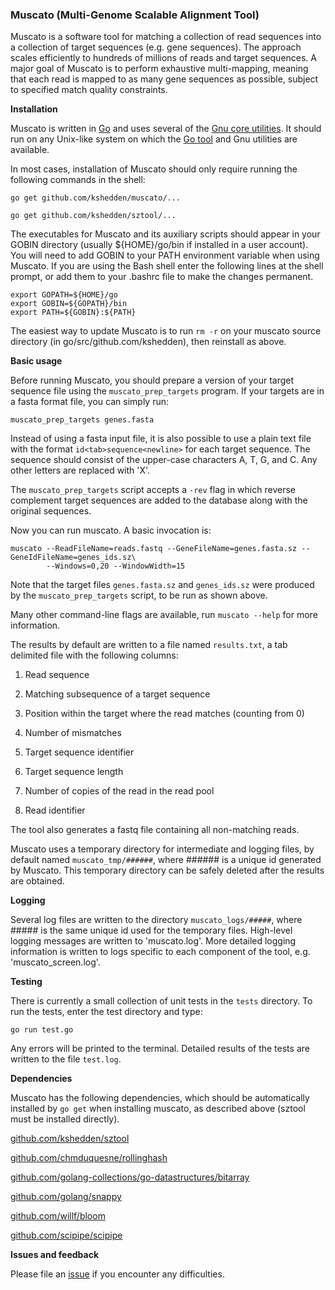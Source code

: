 ### Muscato (Multi-Genome Scalable Alignment Tool)

Muscato is a software tool for matching a collection of read sequences
into a collection of target sequences (e.g. gene sequences).  The
approach scales efficiently to hundreds of millions of reads and
target sequences.  A major goal of Muscato is to perform exhaustive
multi-mapping, meaning that each read is mapped to as many gene
sequences as possible, subject to specified match quality constraints.

__Installation__

Muscato is written in [Go](https://golang.org) and uses several of the
[Gnu core
utilities](http://www.gnu.org/software/coreutils/coreutils.html).  It
should run on any Unix-like system on which the [Go
tool](https://golang.org/dl) and Gnu utilities are available.

In most cases, installation of Muscato should only require running the
following commands in the shell:

```
go get github.com/kshedden/muscato/...

go get github.com/kshedden/sztool/...
```

The executables for Muscato and its auxiliary scripts should appear in
your GOBIN directory (usually ${HOME}/go/bin if installed in a user
account).  You will need to add GOBIN to your PATH environment
variable when using Muscato.  If you are using the Bash shell enter
the following lines at the shell prompt, or add them to your .bashrc
file to make the changes permanent.

```
export GOPATH=${HOME}/go
export GOBIN=${GOPATH}/bin
export PATH=${GOBIN}:${PATH}
```

The easiest way to update Muscato is to run `rm -r` on your muscato
source directory (in go/src/github.com/kshedden), then reinstall as
above.

__Basic usage__

Before running Muscato, you should prepare a version of your target
sequence file using the `muscato_prep_targets` program.  If your
targets are in a fasta format file, you can simply run:

```
muscato_prep_targets genes.fasta
```

Instead of using a fasta input file, it is also possible to use a
plain text file with the format `id<tab>sequence<newline>` for each
target sequence.  The sequence should consist of the upper-case
characters A, T, G, and C.  Any other letters are replaced with 'X'.

The `muscato_prep_targets` script accepts a `-rev` flag in which
reverse complement target sequences are added to the database along
with the original sequences.

Now you can run muscato.  A basic invocation is:

```
muscato --ReadFileName=reads.fastq --GeneFileName=genes.fasta.sz --GeneIdFileName=genes_ids.sz\
        --Windows=0,20 --WindowWidth=15
```

Note that the target files `genes.fasta.sz` and `genes_ids.sz` were
produced by the `muscato_prep_targets` script, to be run as shown
above.

Many other command-line flags are available, run `muscato --help` for
more information.

The results by default are written to a file named `results.txt`, a
tab delimited file with the following columns:

1. Read sequence

2. Matching subsequence of a target sequence

3. Position within the target where the read matches (counting from 0)

4. Number of mismatches

5. Target sequence identifier

6. Target sequence length

7. Number of copies of the read in the read pool

8. Read identifier

The tool also generates a fastq file containing all non-matching reads.

Muscato uses a temporary directory for intermediate and logging files,
by default named `muscato_tmp/######`, where ###### is a unique id
generated by Muscato.  This temporary directory can be safely deleted
after the results are obtained.

__Logging__

Several log files are written to the directory `muscato_logs/#####`,
where ##### is the same unique id used for the temporary files.
High-level logging messages are written to 'muscato.log'.  More
detailed logging information is written to logs specific to each
component of the tool, e.g. 'muscato_screen.log'.

__Testing__

There is currently a small collection of unit tests in the `tests`
directory.  To run the tests, enter the test directory and type:

```
go run test.go
```

Any errors will be printed to the terminal.  Detailed results of the
tests are written to the file `test.log`.

__Dependencies__

Muscato has the following dependencies, which should be automatically
installed by `go get` when installing muscato, as described above
(sztool must be installed directly).

[github.com/kshedden/sztool](http://github.com/kshedden/sztool)

[github.com/chmduquesne/rollinghash](http://github.com/chmduquesne/rollinghash)

[github.com/golang-collections/go-datastructures/bitarray](https://github.com/golang-collections/go-datastructures/tree/master/bitarray)

[github.com/golang/snappy](http://github.com/golang/snappy)

[github.com/willf/bloom](http://github.com/willf/bloom)

[github.com/scipipe/scipipe](http://github.com/scipipe/scipipe)

__Issues and feedback__

Please file an [issue](https://github.com/kshedden/muscato/issues) if
you encounter any difficulties.